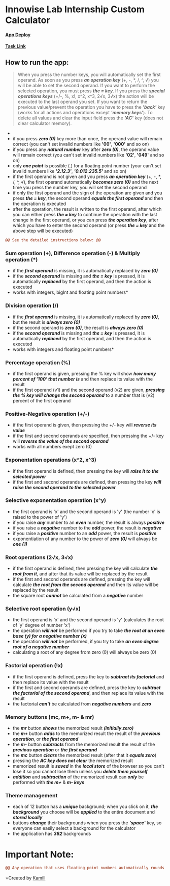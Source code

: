 # Innowise Lab Internship Custom Calculator 
#### [App Deploy](https://amgod1.github.io/Innowise-Lab-Internship-Custom-Calculator/dist/)
#### [Task Link](https://drive.google.com/file/d/18RDvQiHxvJ5FnfJg68lYUZB8oAmOTVof/view?usp=sharing)

## How to run the app:

> When you press the number keys, you will automatically set the first operand. As soon as you press ***an operation key*** (+, -, *, /, ^, √) you will be able to set the second operand. If you want to perform the selected operation, you must press ***the = key***. If you press the ***special operations keys*** (+/-, %, x!, x^2, x^3, 2√x, 3√x) the action will be executed to the last operand you set. If you want to return the previous value/prevent the operation you have to press the ***'back'*** key (works for all actions and operations except ***'memory keys'***). To delete all values and clear the input field press the ***'AC'*** key (does not clear calculator memory).

-
- if you press ***zero (0)*** key more than once, the operand value will remain correct (you can't set invalid numbers like **'00'**, **'000'** and so on)
- if you press any ***natural number*** key after ***zero (0)***, the operand value will remain correct (you can't set invalid numbers like **'02'**, **'049'** and so on)
- only ***one point*** is possible (.) for a floating point number (your can't set invalid numbers like ***'2.12.3'***, ***'0.012.235.5'*** and so on)
- if the first operand is not given and you press ***an operation key*** (+, -, *, /, ^, √), the first operand automatically ***becomes zero (0)*** and the next time you press the number key, you will set the second operand
- if only the first operand and the sign of the operation are given and you press ***the = key***, the second operand ***equals the first operand*** and then the operation is executed
- after the operation, the result is written to the first operand, after which you can either press ***the = key*** to continue the operation with the last change in the first operand, or you can press ***the operation key***, after which you have to enter the second operand (or press ***the = key*** and the above step will be executed)

```diff
@@ See the detailed instructions below: @@
```

### Sum operation (+), Difference operation (-) & Multiply operation (*)
- if the ***first operand*** is missing, it is automatically replaced by ***zero (0)***
- if the ***second operand*** is missing and ***the = key*** is pressed, it is automatically ***replaced*** by the first operand, and then the action is executed
- works with integers, bigInt and floating point numbers*

### Division operation (/)
- if the ***first operand*** is missing, it is automatically replaced by ***zero (0)***, but the result is ***always zero (0)***
- if the second operand is ***zero (0)***, the result is ***always zero (0)***
- if the ***second operand*** is missing and ***the = key*** is pressed, it is automatically ***replaced*** by the first operand, and then the action is executed
- works with integers and floating point numbers*

### Percentage operation (%)
- if the first operand is given, pressing the % key will show ***how many percent of '100' that number is*** and then replace its value with the result
- if the first operand (v1) and the second operand (v2) are given, ***pressing the % key will change the second operand*** to a number that is (v2) percent of the first operand

### Positive-Negative operation (+/-)
- if the first operand is given, then pressing the +/- key will ***reverse its value***
- if the first and second operands are specified, then pressing the +/- key will ***reverse the value of the second operand***
- works with all numbers exept zero (0)

### Exponentation operations (x^2, x^3)
- if the first operand is defined, then pressing the key will ***raise it to the selected power***
- if the first and second operands are defined, then pressing the key ***will raise the second operand to the selected power***

### Selective exponentation operation (x^y)
- the first operand is 'x' and the second operand is 'y' (the number 'x' is raised to the power of 'y')
- if you raise ***any*** number to an ***even*** number, the result is always ***positive***
- if you raise a ***negative*** number to the ***odd*** power, the result is ***negative***
- if you raise a ***positive*** number to an ***odd*** power, the result is ***positive***
- exponentiation of any number to the power of ***zero (0)*** will always be ***one (1)***

### Root operations (2√x, 3√x)
- if the first operand is defined, then pressing the key will calculate ***the root from it***, and after that its value will be replaced by the result
- if the first and second operands are defined, pressing the key will calculate ***the root from the second operand*** and then its value will be replaced by the result
- the square root ***cannot*** be calculated from a ***negative*** number

### Selective root operation (y√x)
- the first operand is 'x' and the second operand is 'y' (calculates the root of 'y' degree of number 'x')
- the operation ***will not*** be performed if you try to take ***the root at an even base (y) for a negative number (x)***
- the operation ***will not*** be performed, if you try to take ***an even degree root of a negative number***
- сalculating a root of any degree from zero (0) will always be zero (0)

### Factorial operation (!x)
- if the first operand is defined, press the key to ***subtract its factorial*** and then replace its value with the result
- if the first and second operands are defined, press the key to ***subtract the factorial of the second operand***, and then replace its value with the result
- the factorial ***can't*** be calculated from ***negative numbers*** and ***zero***

### Memory buttons (mc, m+, m- & mr)
- the ***mr*** button ***shows*** the memorized result ***(initially zero)***
- the ***m+*** button ***adds*** to the memorized result the result of the ***previous operation***, or ***the first operand***
- the ***m-*** button ***subtracts*** from the memorized result the result of the ***previous operation*** or ***the first operand***
- the ***mc*** button ***clears*** the memorized result (after that it ***equals zero***)
- pressing the ***AC key does not clear*** the memorized result
- memorized result is ***saved*** in the ***local store*** of the browser so you can't lose it so you cannot lose them unless you ***delete them yourself***
- ***addition*** and ***subtraction*** of the memorized result can ***only*** be performed with ***the m+*** & ***m- keys***

### Theme management
- each of 12 button has a ***unique*** background; when you click on it, ***the background*** you choose will be ***applied*** to the entire document and ***stored locally***
- buttons ***change*** their backgrounds when you press the ***'space'*** key, so everyone can easily select a background for the calculator
- the application has ***382*** backgrounds

# Important Note: 
```diff
@@ Any operation that uses floating point numbers automatically rounds the result to 11 digits after the dot. @@
```

⭐️Created by [Kamill](https://github.com/amgod1)
